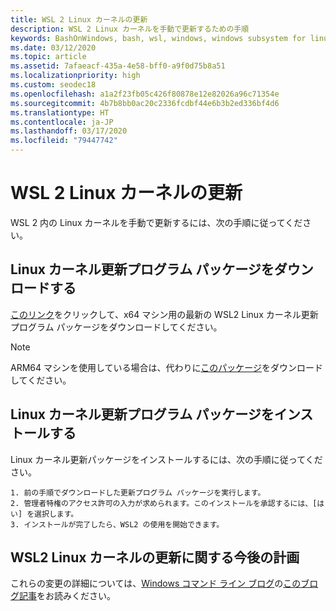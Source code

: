 ```yaml
---
title: WSL 2 Linux カーネルの更新
description: WSL 2 Linux カーネルを手動で更新するための手順
keywords: BashOnWindows, bash, wsl, windows, windows subsystem for linux, windowssubsystem, ubuntu, wsl.conf, wslconfig
ms.date: 03/12/2020
ms.topic: article
ms.assetid: 7afaeacf-435a-4e58-bff0-a9f0d75b8a51
ms.localizationpriority: high
ms.custom: seodec18
ms.openlocfilehash: a1a2f23fb05c426f80878e12e82026a96c71354e
ms.sourcegitcommit: 4b7b8bb0ac20c2336fcdbf44e6b3b2ed336bf4d6
ms.translationtype: HT
ms.contentlocale: ja-JP
ms.lasthandoff: 03/17/2020
ms.locfileid: "79447742"
---
```

# <a name="updating-the-wsl-2-linux-kernel"></a>WSL 2 Linux カーネルの更新

WSL 2 内の Linux カーネルを手動で更新するには、次の手順に従ってください。 

## <a name="download-the-linux-kernel-update-package"></a>Linux カーネル更新プログラム パッケージをダウンロードする

[このリンク](https://wslstorestorage.blob.core.windows.net/wslblob/wsl_update_x64.msi)をクリックして、x64 マシン用の最新の WSL2 Linux カーネル更新プログラム パッケージをダウンロードしてください。

> [!NOTE] 
> ARM64 マシンを使用している場合は、代わりに[このパッケージ](https://wslstorestorage.blob.core.windows.net/wslblob/wsl_update_arm64.msi)をダウンロードしてください。

## <a name="install-the-linux-kernel-update-package"></a>Linux カーネル更新プログラム パッケージをインストールする

Linux カーネル更新パッケージをインストールするには、次の手順に従ってください。

    1. 前の手順でダウンロードした更新プログラム パッケージを実行します。
    2. 管理者特権のアクセス許可の入力が求められます。このインストールを承認するには、[はい] を選択します。
    3. インストールが完了したら、WSL2 の使用を開始できます。

## <a name="future-plans-for-updating-the-wsl2-linux-kernel"></a>WSL2 Linux カーネルの更新に関する今後の計画

これらの変更の詳細については、[Windows コマンド ライン ブログ](https://aka.ms/cliblog)の[このブログ記事](https://devblogs.microsoft.com/commandline/wsl2-will-be-generally-available-in-windows-10-version-2004)をお読みください。
